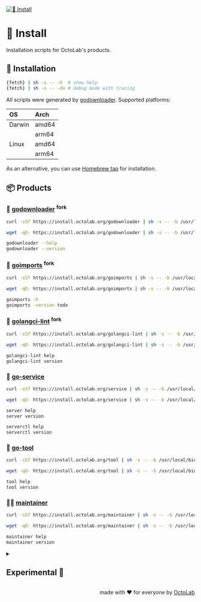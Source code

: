 [![🤖 Install][social.preview]][preview.config]

# 🤖 Install

Installation scripts for OctoLab's products.

## 🧩 Installation

```bash
{fetch} | sh -s -- -h  # show help
{fetch} | sh -s -- -dx # debug mode with tracing
```

All scripts were generated by [godownloader][]. Supported platforms:

| OS     | Arch  |
|:-------|:------|
| Darwin | amd64 |
|        | arm64 |
| Linux  | amd64 |
|        | arm64 |

As an alternative, you can use [Homebrew tap](https://brew.octolab.org/) for installation.

## 📦 Products

### 🔧 [godownloader][] <sup>fork</sup>

```bash
curl -sSf https://install.octolab.org/godownloader | sh -s -- -b /usr/local/bin
```

```bash
wget -qO- https://install.octolab.org/godownloader | sh -s -- -b /usr/local/bin
```

```bash
godownloader --help
godownloader --version
```

[godownloader]: https://godownloader.octolab.org/


### 🔧 [goimports][] <sup>fork</sup>

```bash
curl -sSf https://install.octolab.org/goimports | sh -s -- -b /usr/local/bin
```

```bash
wget -qO- https://install.octolab.org/goimports | sh -s -- -b /usr/local/bin
```

```bash
goimports -h
goimports -version todo
```

[goimports]: https://goimports.octolab.org/


### 🔧 [golangci-lint][] <sup>fork</sup>

```bash
curl -sSf https://install.octolab.org/golangci-lint | sh -s -- -b /usr/local/bin
```

```bash
wget -qO- https://install.octolab.org/golangci-lint | sh -s -- -b /usr/local/bin
```

```bash
golangci-lint help
golangci-lint version
```

[golangci-lint]: https://golangci-lint.octolab.org/


### 🧩 [go-service][]

```bash
curl -sSf https://install.octolab.org/service | sh -s -- -b /usr/local/bin
```

```bash
wget -qO- https://install.octolab.org/service | sh -s -- -b /usr/local/bin
```

```bash
server help
server version

serverctl help
serverctl version
```

[go-service]: https://go-service.octolab.org/


### 🧩 [go-tool][]

```bash
curl -sSf https://install.octolab.org/tool | sh -s -- -b /usr/local/bin
```

```bash
wget -qO- https://install.octolab.org/tool | sh -s -- -b /usr/local/bin
```

```bash
tool help
tool version
```

[go-tool]: https://go-tool.octolab.org/


### 👨‍🔧 [maintainer][]

```bash
curl -sSf https://install.octolab.org/maintainer | sh -s -- -b /usr/local/bin
```

```bash
wget -qO- https://install.octolab.org/maintainer | sh -s -- -b /usr/local/bin
```

```bash
maintainer help
maintainer version
```

[maintainer]: https://maintainer.octolab.org/

<details>
  <summary><h2>Experimental 🤫</h2></summary>

### [gum][]

Remotely

```bash
curl -sSf https://install.octolab.org/vendor/gum | bash -s -- /usr/local/bin
```

```bash
wget -qO- https://install.octolab.org/vendor/gum | bash -s -- /usr/local/bin
```

```bash
gum --help
gum --version
```

Locally

```bash
alias run=./Taskfile
run @install ./dist/vendor/gum ./bin/{os}/{arch}
run gum --help
run gum --version
```

[gum]: https://github.com/charmbracelet/gum

</details>

<p align="right">made with ❤️ for everyone by <a href="https://www.octolab.org/">OctoLab</a></p>

[social.preview]:   https://cdn.octolab.org/repo/install.png
[preview.config]:   https://socialify.git.ci/octomation/install?description=1&font=Raleway&language=1&name=1&owner=1&pattern=Circuit%20Board&theme=Light
[preview.fallback]: https://socialify.git.ci/octomation/install/image?description=1&font=Raleway&language=1&name=1&owner=1&pattern=Circuit%20Board&theme=Light
